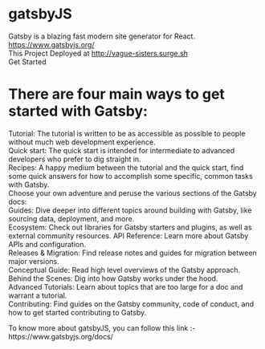 # gatsbyJS
Gatsby is a blazing fast modern site generator for React.  https://www.gatsbyjs.org/ <br>
This Project Deployed at http://vague-sisters.surge.sh <br>
Get Started

 <h1>There are four main ways to get started with Gatsby: </h1>
<p>
    Tutorial: The tutorial is written to be as accessible as possible to people without much web development experience. <br>
    Quick start: The quick start is intended for intermediate to advanced developers who prefer to dig straight in.<br>
    Recipes: A happy medium between the tutorial and the quick start, find some quick answers for how to accomplish some specific, common tasks with Gatsby.<br>
    Choose your own adventure and peruse the various sections of the Gatsby docs:<br>
        Guides: Dive deeper into different topics around building with Gatsby, like sourcing data, deployment, and more. <br>
        Ecosystem: Check out libraries for Gatsby starters and plugins, as well as external community resources.
        API Reference: Learn more about Gatsby APIs and configuration. <br>
        Releases & Migration: Find release notes and guides for migration between major versions. <br>
        Conceptual Guide: Read high level overviews of the Gatsby approach. <br>
        Behind the Scenes: Dig into how Gatsby works under the hood. <br>
        Advanced Tutorials: Learn about topics that are too large for a doc and warrant a tutorial. <br>
        Contributing: Find guides on the Gatsby community, code of conduct, and how to get started contributing to Gatsby. <br>
</p>
To know more about gatsbyJS, you can follow this link :- https://www.gatsbyjs.org/docs/

